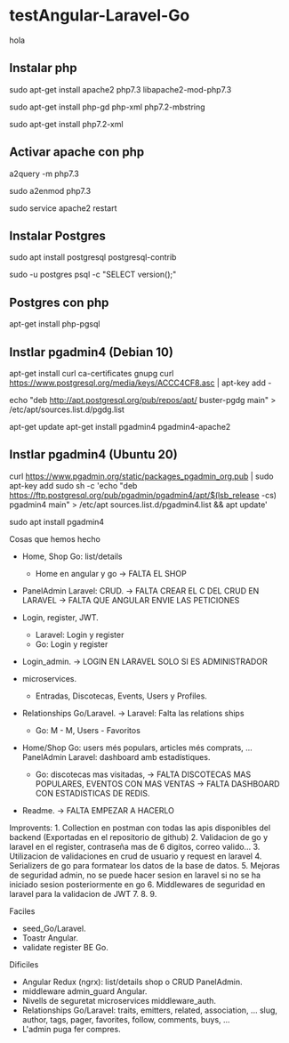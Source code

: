 # testAngular-Laravel-Go
 hola

## Instalar php
sudo apt-get install apache2 php7.3 libapache2-mod-php7.3

sudo apt-get install php-gd php-xml php7.2-mbstring

sudo apt-get install php7.2-xml


## Activar apache con php
a2query -m php7.3

sudo a2enmod php7.3

sudo service apache2 restart


## Instalar Postgres
sudo apt install postgresql postgresql-contrib

sudo -u postgres psql -c "SELECT version();"

## Postgres con php
apt-get install php-pgsql


## Instlar pgadmin4 (Debian 10)
apt-get install curl ca-certificates gnupg
curl https://www.postgresql.org/media/keys/ACCC4CF8.asc | apt-key add -

echo "deb http://apt.postgresql.org/pub/repos/apt/ buster-pgdg main" > /etc/apt/sources.list.d/pgdg.list

apt-get update
apt-get install pgadmin4  pgadmin4-apache2

## Instlar pgadmin4 (Ubuntu 20)
curl https://www.pgadmin.org/static/packages_pgadmin_org.pub | sudo apt-key add
sudo sh -c 'echo "deb https://ftp.postgresql.org/pub/pgadmin/pgadmin4/apt/$(lsb_release -cs) pgadmin4 main" > /etc/apt sources.list.d/pgadmin4.list && apt update'

sudo apt install pgadmin4


Cosas que hemos hecho

- Home, Shop Go: list/details
    - Home en angular y go
    -> FALTA EL SHOP

- PanelAdmin Laravel: CRUD.
    -> FALTA CREAR EL C DEL CRUD EN LARAVEL
    -> FALTA QUE ANGULAR ENVIE LAS PETICIONES

- Login, register, JWT.
    - Laravel: Login y register
    - Go: Login y register

- Login_admin.
    -> LOGIN EN LARAVEL SOLO SI ES ADMINISTRADOR

- microservices.
    - Entradas, Discotecas, Events, Users y Profiles.

- Relationships Go/Laravel.
    -> Laravel: Falta las relations ships
    - Go: M - M, Users - Favoritos

- Home/Shop Go: users més populars, articles més comprats, ... PanelAdmin Laravel: dashboard amb estadístiques.
    - Go: discotecas mas visitadas, 
    -> FALTA DISCOTECAS MAS POPULARES, EVENTOS CON MAS VENTAS
    -> FALTA DASHBOARD CON ESTADISTICAS DE REDIS.

- Readme.
    -> FALTA EMPEZAR A HACERLO

Improvents:
    1. Collection en postman con todas las apis disponibles del backend (Exportadas en el repositorio de github)
    2. Validacion de go y laravel en el register, contraseña mas de 6 digitos, correo valido...
    3. Utilizacion de validaciones en crud de usuario y request en laravel
    4. Serializers de go para formatear los datos de la base de datos.
    5. Mejoras de seguridad admin, no se puede hacer sesion en laravel si no se ha iniciado sesion posteriormente en go
    6. Middlewares de seguridad en laravel para la validacion de JWT
    7.
    8.
    9.

Faciles
- seed_Go/Laravel.
- Toastr Angular.
- validate register BE Go.

Dificiles
- Angular Redux (ngrx): list/details shop o CRUD PanelAdmin.
- middleware admin_guard Angular.
- Nivells de seguretat microservices middleware_auth.
- Relationships Go/Laravel: traits, emitters, related, association, ...
slug, author, tags, pager, favorites, follow, comments, buys, ...
- L'admin puga fer compres.
